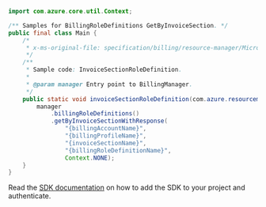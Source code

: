 ```java
import com.azure.core.util.Context;

/** Samples for BillingRoleDefinitions GetByInvoiceSection. */
public final class Main {
    /*
     * x-ms-original-file: specification/billing/resource-manager/Microsoft.Billing/stable/2020-05-01/examples/InvoiceSectionRoleDefinition.json
     */
    /**
     * Sample code: InvoiceSectionRoleDefinition.
     *
     * @param manager Entry point to BillingManager.
     */
    public static void invoiceSectionRoleDefinition(com.azure.resourcemanager.billing.BillingManager manager) {
        manager
            .billingRoleDefinitions()
            .getByInvoiceSectionWithResponse(
                "{billingAccountName}",
                "{billingProfileName}",
                "{invoiceSectionName}",
                "{billingRoleDefinitionName}",
                Context.NONE);
    }
}
```

Read the [SDK documentation](https://github.com/Azure/azure-sdk-for-java/blob/azure-resourcemanager-billing_1.0.0-beta.2/sdk/billing/azure-resourcemanager-billing/README.md) on how to add the SDK to your project and authenticate.
